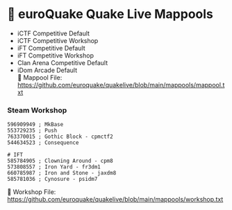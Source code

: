 # 🔱 euroQuake Quake Live Mappools
- iCTF Competitive Default
- iCTF Competitive Workshop
- iFT Competitive Default
- iFT Competitive Workshop
- Clan Arena Competitive Default
- iDom Arcade Default  
🔗 Mappool File: https://github.com/euroquake/quakelive/blob/main/mappools/mappool.txt  

### Steam Workshop
```# ICTF
596909949 ; MkBase
553729235 ; Push
763370015 ; Gothic Block - cpmctf2
544634523 ; Consequence

# IFT
585784905 ; Clowning Around - cpm8
573808557 ; Iron Yard - fr3dm1
660785987 ; Iron and Stone - jaxdm8
585781036 ; Cynosure - psidm7
```
🔗 Workshop File: https://github.com/euroquake/quakelive/blob/main/mappools/workshop.txt  
